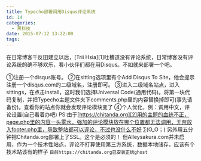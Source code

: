 ```yaml
---
title: Typecho部署调用Disqus评论系统
id: 14
categories:
  - 黑科技
date: 2015-07-12 13:22:00
tags:
---
```


<!--markdown-->在日常博客千反田建立以后，[Trii Hsia][1]吐槽道没有评论系统，日常博客没有评论系统的确不够欢乐，看小伙伴们都在用Disqus。不如就来部署一个吧。
①注册一个disqus账号。
②在sitting选项里有个Add Disqus To Site，他会提示注册一个disqus.com的二级域名，注册即可。
③进入二级域名站点，进入sittings，在点击install，这时我们选择Universal Code(通用代码)。将第一块代码复制，并把Typecho主题文件夹下comments.php里的内容替换掉即可(事先请备份)。查看你的站点你就会发现评论模块变了
④个人优化，例：调用中文，评论设置(自己看着办吧)
PS:由于[https://chitanda.org][2]用的主题的血统不正，page.php里的内容一头雾水，强加的评论模块放在哪个位置都无法调用，无奈放入footer.php里，导致整站都可以评论，不过也没什么不好 ∑(O_O；)
另外用五分钟把Chitanda.org部署上了SSL。这个是必须的！
但Alleysakura.com并未启用，作为一个技术性站点，评论不打算使用第三方系统，数据本地储存，应该有个技术站该有的样子
`目前https://chitanda.org已安装正统ghost`

  [1]: http://hsia.in
  [2]: https://chitanda.org
  <!--more-->
